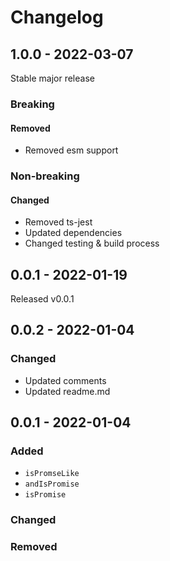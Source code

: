 # Changelog

## 1.0.0 - 2022-03-07

Stable major release

### Breaking

#### Removed

- Removed esm support

### Non-breaking

#### Changed

- Removed ts-jest
- Updated dependencies
- Changed testing & build process

## 0.0.1 - 2022-01-19

Released v0.0.1

## 0.0.2 - 2022-01-04

### Changed

- Updated comments
- Updated readme.md

## 0.0.1 - 2022-01-04

### Added

- `isPromseLike`
- `andIsPromise`
- `isPromise`

### Changed

### Removed
